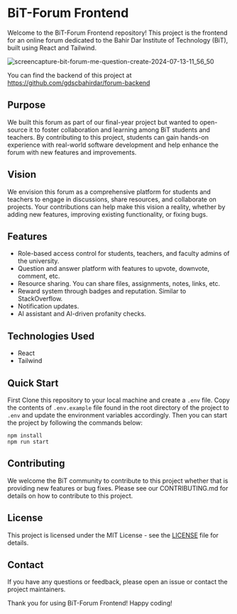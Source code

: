 # BiT-Forum Frontend

Welcome to the BiT-Forum Frontend repository! This project is the frontend for an online forum dedicated to the Bahir Dar Institute of Technology (BiT), built using React and Tailwind.

![screencapture-bit-forum-me-question-create-2024-07-13-11_56_50](https://github.com/user-attachments/assets/3425fbc4-eed0-4aa6-8708-7f459d2f316a)

You can find the backend of this project at https://github.com/gdscbahirdar/forum-backend

## Purpose

We built this forum as part of our final-year project but wanted to open-source it to foster collaboration and learning among BiT students and teachers. By contributing to this project, students can gain hands-on experience with real-world software development and help enhance the forum with new features and improvements.

## Vision

We envision this forum as a comprehensive platform for students and teachers to engage in discussions, share resources, and collaborate on projects. Your contributions can help make this vision a reality, whether by adding new features, improving existing functionality, or fixing bugs.

## Features

- Role-based access control for students, teachers, and faculty admins of the university.
- Question and answer platform with features to upvote, downvote, comment, etc.
- Resource sharing. You can share files, assignments, notes, links, etc.
- Reward system through badges and reputation. Similar to StackOverflow.
- Notification updates.
- AI assistant and AI-driven profanity checks.

## Technologies Used

- React
- Tailwind

## Quick Start

First Clone this repository to your local machine and create a `.env` file. Copy the contents of `.env.example` file found in the root directory of the project to `.env` and update the environment variables accordingly. Then you can start the project by following the commands below:

```shell
npm install
npm run start
```

## Contributing

We welcome the BiT community to contribute to this project whether that is providing new features or bug fixes. Please see our CONTRIBUTING.md for details on how to contribute to this project.

## License

This project is licensed under the MIT License - see the [LICENSE](https://github.com/gdscbahirdar/forum-frontend/blob/master/LICENSE) file for details.

## Contact

If you have any questions or feedback, please open an issue or contact the project maintainers.

Thank you for using BiT-Forum Frontend! Happy coding!
